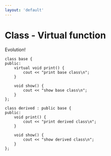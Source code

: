 ```yaml
---
layout: 'default'
---
```


# <fluent-emoji-triangular-ruler/> Class - Virtual function
Evolution! <fluent-emoji-face-with-monocle/>

```cpp{all|1-10|3-5|3-5,7-9|12-21|3-5,14-16|7-9,18-20|all}
class base {
public:
	virtual void print() {
		cout << "print base class\n";
	}

	void show() {
		cout << "show base class\n";
	}
};

class derived : public base {
public:
	void print() {
		cout << "print derived class\n";
	}

	void show() {
		cout << "show derived class\n";
	}
};
```